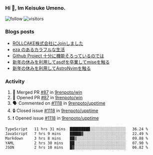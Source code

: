 ### Hi 👋, Im Keisuke Umeno.

<!--
**9renpoto/9renpoto** is a ✨ _special_ ✨ repository because its `README.md` (this file) appears on your GitHub profile.

Here are some ideas to get you started:

- 🔭 I’m currently working on ...
- 🌱 I’m currently learning ...
- 👯 I’m looking to collaborate on ...
- 🤔 I’m looking for help with ...
- 💬 Ask me about ...
- 📫 How to reach me: ...
- 😄 Pronouns: ...
- ⚡ Fun fact: ...
-->

![follow](https://img.shields.io/github/followers/9renpoto?label=Follow&style=social)
![visitors](https://komarev.com/ghpvc/?username=9renpoto&label=Profile%20views&color=0e75b6&style=flat)

### Blogs posts

<!-- BLOG-POST-LIST:START -->
- [ROLLCAKE株式会社にJoinしました](https://9renpoto.win/entry/2024/02/11/join)
- [eza のあるカラフルな生活](https://9renpoto.win/entry/2024/02/01/eza)
- [Github Project 十分に機能そろっているのでは](https://9renpoto.win/entry/2024/01/14/gh-projects)
- [新年の休みを利用してasdfを卒業してmiseを触る](https://9renpoto.win/entry/2024/01/07/mise)
- [新年の休みを利用してAstroNvimを触る](https://9renpoto.win/entry/2024/01/03/new-year-holidays)
<!-- BLOG-POST-LIST:END -->

### Activity

<!--START_SECTION:activity-->
1. 🎉 Merged PR [#87](https://github.com/9renpoto/win/pull/87) in [9renpoto/win](https://github.com/9renpoto/win)
2. 💪 Opened PR [#87](https://github.com/9renpoto/win/pull/87) in [9renpoto/win](https://github.com/9renpoto/win)
3. 🗣 Commented on [#1118](https://github.com/9renpoto/upptime/issues/1118#issuecomment-1937915947) in [9renpoto/upptime](https://github.com/9renpoto/upptime)
4. 🔒 Closed issue [#1118](https://github.com/9renpoto/upptime/issues/1118) in [9renpoto/upptime](https://github.com/9renpoto/upptime)
5. ❗ Opened issue [#1118](https://github.com/9renpoto/upptime/issues/1118) in [9renpoto/upptime](https://github.com/9renpoto/upptime)
<!--END_SECTION:activity-->

<!--START_SECTION:waka-->

```txt
TypeScript   11 hrs 31 mins  █████████░░░░░░░░░░░░░░░░   36.24 %
JavaScript   7 hrs 9 mins    █████▓░░░░░░░░░░░░░░░░░░░   22.49 %
Markdown     3 hrs 8 mins    ██▒░░░░░░░░░░░░░░░░░░░░░░   09.88 %
YAML         2 hrs 30 mins   ██░░░░░░░░░░░░░░░░░░░░░░░   07.90 %
JSON         2 hrs 10 mins   █▓░░░░░░░░░░░░░░░░░░░░░░░   06.82 %
```

<!--END_SECTION:waka-->
